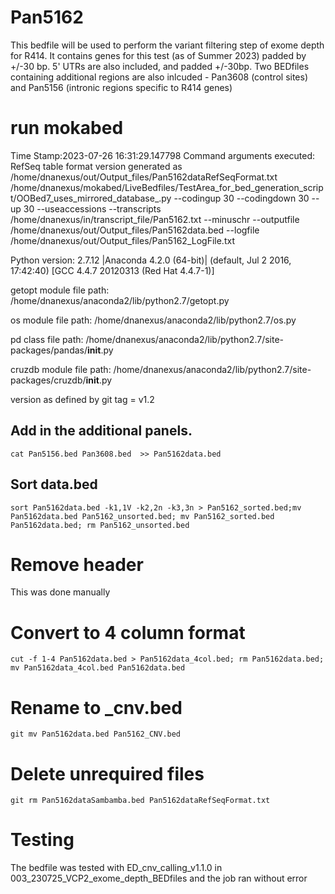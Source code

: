 # Pan5162
This bedfile will be used to perform the variant filtering step of exome depth for R414. It contains genes for this test (as of Summer 2023) padded by +/-30 bp. 5' UTRs are also included, and padded +/-30bp. Two BEDfiles containing additional regions are also inlcuded - Pan3608 (control sites) and Pan5156 (intronic regions specific to R414 genes)
# run mokabed

Time Stamp:2023-07-26 16:31:29.147798
Command arguments executed:
RefSeq table format version generated as /home/dnanexus/out/Output_files/Pan5162dataRefSeqFormat.txt
/home/dnanexus/mokabed/LiveBedfiles/TestArea_for_bed_generation_script/OOBed7_uses_mirrored_database_.py --codingup 30 --codingdown 30 --up 30 --useaccessions --transcripts /home/dnanexus/in/transcript_file/Pan5162.txt --minuschr --outputfile /home/dnanexus/out/Output_files/Pan5162data.bed --logfile /home/dnanexus/out/Output_files/Pan5162_LogFile.txt 

 Python version: 2.7.12 |Anaconda 4.2.0 (64-bit)| (default, Jul  2 2016, 17:42:40) 
[GCC 4.4.7 20120313 (Red Hat 4.4.7-1)]

 getopt module file path: /home/dnanexus/anaconda2/lib/python2.7/getopt.py

 os module file path: /home/dnanexus/anaconda2/lib/python2.7/os.py

 pd class file path: /home/dnanexus/anaconda2/lib/python2.7/site-packages/pandas/__init__.py

 cruzdb module file path: /home/dnanexus/anaconda2/lib/python2.7/site-packages/cruzdb/__init__.py

version as defined by git tag = v1.2

## Add in the additional panels.
`cat Pan5156.bed Pan3608.bed  >> Pan5162data.bed`
## Sort data.bed
`sort Pan5162data.bed -k1,1V -k2,2n -k3,3n > Pan5162_sorted.bed;mv Pan5162data.bed Pan5162_unsorted.bed; mv Pan5162_sorted.bed Pan5162data.bed; rm Pan5162_unsorted.bed`


# Remove header 
This was done manually


# Convert to 4 column format
`cut -f 1-4 Pan5162data.bed > Pan5162data_4col.bed; rm Pan5162data.bed; mv Pan5162data_4col.bed Pan5162data.bed`

# Rename to _cnv.bed
`git mv Pan5162data.bed Pan5162_CNV.bed`
# Delete unrequired files
`git rm Pan5162dataSambamba.bed Pan5162dataRefSeqFormat.txt`

# Testing
The bedfile was tested with ED_cnv_calling_v1.1.0 in 003_230725_VCP2_exome_depth_BEDfiles and the job ran without error